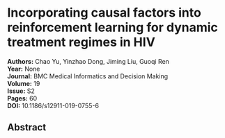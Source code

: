 # Incorporating causal factors into reinforcement learning for dynamic treatment regimes in HIV

**Authors:** Chao Yu, Yinzhao Dong, Jiming Liu, Guoqi Ren  
**Year:** None  
**Journal:** BMC Medical Informatics and Decision Making  
**Volume:** 19  
**Issue:** S2  
**Pages:** 60  
**DOI:** 10.1186/s12911-019-0755-6  

## Abstract


